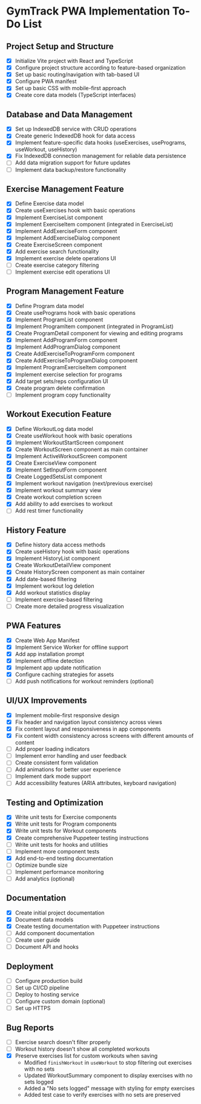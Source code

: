 # GymTrack PWA Implementation To-Do List

## Project Setup and Structure

- [x] Initialize Vite project with React and TypeScript
- [x] Configure project structure according to feature-based organization
- [x] Set up basic routing/navigation with tab-based UI
- [x] Configure PWA manifest
- [x] Set up basic CSS with mobile-first approach
- [x] Create core data models (TypeScript interfaces)

## Database and Data Management

- [x] Set up IndexedDB service with CRUD operations
- [x] Create generic IndexedDB hook for data access
- [x] Implement feature-specific data hooks (useExercises, usePrograms, useWorkout, useHistory)
- [x] Fix IndexedDB connection management for reliable data persistence
- [ ] Add data migration support for future updates
- [ ] Implement data backup/restore functionality

## Exercise Management Feature

- [x] Define Exercise data model
- [x] Create useExercises hook with basic operations
- [x] Implement ExerciseList component
- [x] Implement ExerciseItem component (integrated in ExerciseList)
- [x] Implement AddExerciseForm component
- [x] Implement AddExerciseDialog component
- [x] Create ExerciseScreen component
- [x] Add exercise search functionality
- [x] Implement exercise delete operations UI
- [ ] Create exercise category filtering
- [ ] Implement exercise edit operations UI

## Program Management Feature

- [x] Define Program data model
- [x] Create usePrograms hook with basic operations
- [x] Implement ProgramList component
- [x] Implement ProgramItem component (integrated in ProgramList)
- [x] Create ProgramDetail component for viewing and editing programs
- [x] Implement AddProgramForm component
- [x] Implement AddProgramDialog component
- [x] Create AddExerciseToProgramForm component
- [x] Create AddExerciseToProgramDialog component
- [x] Implement ProgramExerciseItem component
- [x] Implement exercise selection for programs
- [x] Add target sets/reps configuration UI
- [x] Create program delete confirmation
- [ ] Implement program copy functionality

## Workout Execution Feature

- [x] Define WorkoutLog data model
- [x] Create useWorkout hook with basic operations
- [x] Implement WorkoutStartScreen component
- [x] Create WorkoutScreen component as main container
- [x] Implement ActiveWorkoutScreen component
- [x] Create ExerciseView component
- [x] Implement SetInputForm component
- [x] Create LoggedSetsList component
- [x] Implement workout navigation (next/previous exercise)
- [x] Implement workout summary view
- [x] Create workout completion screen
- [x] Add ability to add exercises to workout
- [ ] Add rest timer functionality

## History Feature

- [x] Define history data access methods
- [x] Create useHistory hook with basic operations
- [x] Implement HistoryList component
- [x] Create WorkoutDetailView component
- [x] Create HistoryScreen component as main container
- [x] Add date-based filtering
- [x] Implement workout log deletion
- [x] Add workout statistics display
- [ ] Implement exercise-based filtering
- [ ] Create more detailed progress visualization

## PWA Features

- [x] Create Web App Manifest
- [x] Implement Service Worker for offline support
- [x] Add app installation prompt
- [x] Implement offline detection
- [x] Implement app update notification
- [x] Configure caching strategies for assets
- [ ] Add push notifications for workout reminders (optional)

## UI/UX Improvements

- [x] Implement mobile-first responsive design
- [x] Fix header and navigation layout consistency across views
- [x] Fix content layout and responsiveness in app components
- [x] Fix content width consistency across screens with different amounts of content
- [ ] Add proper loading indicators
- [ ] Implement error handling and user feedback
- [ ] Create consistent form validation
- [ ] Add animations for better user experience
- [ ] Implement dark mode support
- [ ] Add accessibility features (ARIA attributes, keyboard navigation)

## Testing and Optimization

- [x] Write unit tests for Exercise components
- [x] Write unit tests for Program components
- [x] Write unit tests for Workout components
- [x] Create comprehensive Puppeteer testing instructions
- [ ] Write unit tests for hooks and utilities
- [ ] Implement more component tests
- [x] Add end-to-end testing documentation
- [ ] Optimize bundle size
- [ ] Implement performance monitoring
- [ ] Add analytics (optional)

## Documentation

- [x] Create initial project documentation
- [x] Document data models
- [x] Create testing documentation with Puppeteer instructions
- [ ] Add component documentation
- [ ] Create user guide
- [ ] Document API and hooks

## Deployment

- [ ] Configure production build
- [ ] Set up CI/CD pipeline
- [ ] Deploy to hosting service
- [ ] Configure custom domain (optional)
- [ ] Set up HTTPS

## Bug Reports

- [ ] Exercise search doesn't filter properly
- [ ] Workout history doesn't show all completed workouts
- [x] Preserve exercises list for custom workouts when saving
  - Modified `finishWorkout` in `useWorkout` to stop filtering out exercises with no sets
  - Updated WorkoutSummary component to display exercises with no sets logged
  - Added a "No sets logged" message with styling for empty exercises
  - Added test case to verify exercises with no sets are preserved
